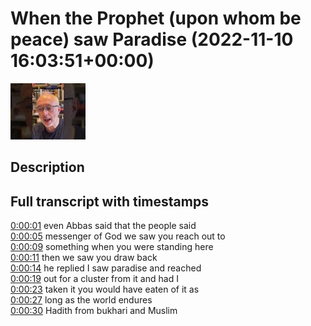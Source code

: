 # When the Prophet (upon whom be peace) saw Paradise (2022-11-10 16:03:51+00:00)

![alt When the Prophet (upon whom be peace) saw Paradise](F10UhOu2dwE.jpg "When the Prophet (upon whom be peace) saw Paradise")

## Description





## Full transcript with timestamps

[0:00:01](https://youtu.be/F10UhOu2dwE?t=1) even Abbas said that the people said  
[0:00:05](https://youtu.be/F10UhOu2dwE?t=5) messenger of God we saw you reach out to  
[0:00:09](https://youtu.be/F10UhOu2dwE?t=9) something when you were standing here  
[0:00:11](https://youtu.be/F10UhOu2dwE?t=11) then we saw you draw back  
[0:00:14](https://youtu.be/F10UhOu2dwE?t=14) he replied I saw paradise and reached  
[0:00:19](https://youtu.be/F10UhOu2dwE?t=19) out for a cluster from it and had I  
[0:00:23](https://youtu.be/F10UhOu2dwE?t=23) taken it you would have eaten of it as  
[0:00:27](https://youtu.be/F10UhOu2dwE?t=27) long as the world endures  
[0:00:30](https://youtu.be/F10UhOu2dwE?t=30) Hadith from bukhari and Muslim  
